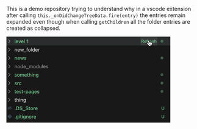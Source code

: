 This is a demo repository trying to understand why in a vscode extension after calling `this._onDidChangeTreeData.fire(entry)` the entries remain expanded even though when calling `getChildren` all the folder entries are created as collapsed.

![Demo](demo.gif)

